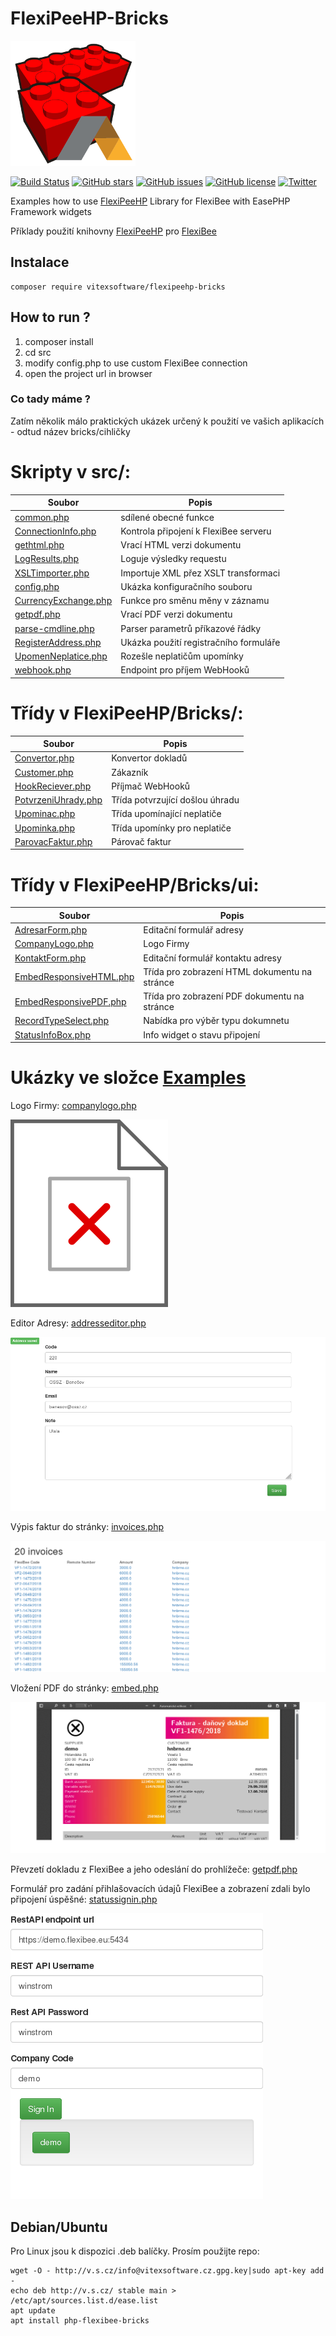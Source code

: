 # FlexiPeeHP-Bricks
![Project Logo](https://raw.githubusercontent.com/VitexSoftware/FlexiPeeHP-Bricks/master/project-logo.png "Project Logo")

[![Build Status](https://travis-ci.org/VitexSoftware/Ease-PHP-Bricks.svg?branch=master)](https://travis-ci.org/VitexSoftware/Ease-PHP-Bricks)
[![GitHub stars](https://img.shields.io/github/stars/VitexSoftware/FlexiPeeHP-Bricks.svg)](https://github.com/VitexSoftware/FlexiPeeHP-Bricks/stargazers)
[![GitHub issues](https://img.shields.io/github/issues/VitexSoftware/FlexiPeeHP-Bricks.svg)](https://github.com/VitexSoftware/FlexiPeeHP-Bricks/issues)
[![GitHub license](https://img.shields.io/github/license/VitexSoftware/FlexiPeeHP-Bricks.svg)](https://github.com/VitexSoftware/FlexiPeeHP-Bricks/blob/master/LICENSE)
[![Twitter](https://img.shields.io/twitter/url/https/github.com/VitexSoftware/FlexiPeeHP-Bricks.svg?style=social)](https://twitter.com/intent/tweet?text=Wow:&url=https%3A%2F%2Fgithub.com%2FVitexSoftware%2FFlexiPeeHP-Bricks)

Examples how to use [FlexiPeeHP](https://github.com/Spoje-NET/FlexiPeeHP) Library for FlexiBee with EasePHP Framework widgets

Příklady použití knihovny [FlexiPeeHP](https://github.com/Spoje-NET/FlexiPeeHP) pro [FlexiBee](https://flexibee.eu/)


Instalace
----------

    composer require vitexsoftware/flexipeehp-bricks




How to run ?
------------

1) composer install
2) cd src
3) modify config.php to use custom FlexiBee connection
4) open the project url in browser


### Co tady máme ?

Zatím několik málo praktických ukázek určený k použití ve vašich aplikacích - odtud název bricks/cihličky

# Skripty v src/:

| Soubor                                                        | Popis                                 |
| ------------------------------------------------------------- | --------------------------------------|
| [common.php](src/common.php)                                  | sdílené obecné funkce
| [ConnectionInfo.php](src/ConnectionInfo.php)                  | Kontrola připojení k FlexiBee serveru   
| [gethtml.php](src/gethtml.php)                                | Vrací HTML verzi dokumentu 
| [LogResults.php](src/LogResults.php)                          | Loguje výsledky requestu      
| [XSLTimporter.php](src/XSLTimporter.php)                      | Importuje XML přez XSLT transformaci
| [config.php](src/config.php)                                  | Ukázka konfiguračního souboru 
| [CurrencyExchange.php](src/CurrencyExchange.php)              | Funkce pro směnu měny v záznamu 
| [getpdf.php](src/getpdf.php)                                  | Vrací PDF verzi dokumentu  
| [parse-cmdline.php](src/parse-cmdline.php)                    | Parser parametrů příkazové řádky
| [RegisterAddress.php](src/RegisterAddress.php)                | Ukázka použití registračního formuláře
| [UpomenNeplatice.php](src/UpomenNeplatice.php)                | Rozešle neplatičům upomínky
| [webhook.php](src/RegisterAddress.php)                        | Endpoint pro příjem WebHooků

# Třídy v FlexiPeeHP/Bricks/:

| Soubor                                                        | Popis                                 |
| ------------------------------------------------------------- | --------------------------------------|
| [Convertor.php](src/FlexiPeeHP/Bricks/Convertor.php)          | Konvertor dokladů
| [Customer.php](src/FlexiPeeHP/Bricks/Customer.php)            | Zákazník
| [HookReciever.php](src/FlexiPeeHP/Bricks/HookReciever.php)    | Příjmač WebHooků
| [PotvrzeniUhrady.php](src/FlexiPeeHP/Bricks/HookReciever.php) | Třída potvrzující došlou úhradu
| [Upominac.php](src/FlexiPeeHP/Bricks/HookReciever.php)        | Třída upomínající neplatiče
| [Upominka.php](src/FlexiPeeHP/Bricks/Upominka.php)            | Třída upomínky pro neplatiče
| [ParovacFaktur.php](src/FlexiPeeHP/Bricks/ParovacFaktur.php)  | Párovač faktur

# Třídy v FlexiPeeHP/Bricks/ui:

| Soubor                                                        | Popis                                 |
| ------------------------------------------------------------- | --------------------------------------|
| [AdresarForm.php](src/FlexiPeeHP/Bricks/ui/AdresarForm.php)   | Editační formulář adresy
| [CompanyLogo.php](src/FlexiPeeHP/Bricks/ui/CompanyLogo.php)   | Logo Firmy
| [KontaktForm.php](src/FlexiPeeHP/Bricks/ui/KontaktForm.php)   | Editační formulář kontaktu adresy
| [EmbedResponsiveHTML.php](src/FlexiPeeHP/Bricks/ui/EmbedResponsiveHTML.php)| Třída pro zobrazení HTML dokumentu na stránce 
| [EmbedResponsivePDF.php](src/FlexiPeeHP/Bricks/ui/EmbedResponsivePDF.php)  | Třída pro zobrazení PDF dokumentu na stránce 
| [RecordTypeSelect.php](src/FlexiPeeHP/Bricks/ui/RecordTypeSelect.php)      | Nabídka pro výběr typu dokumnetu 
| [StatusInfoBox.php](src/FlexiPeeHP/Bricks/ui/StatusInfoBox.php)            | Info widget o stavu připojení


Ukázky ve složce [Examples](Examples)
=====================================

Logo Firmy: [companylogo.php](Examples/companylogo.php)

![Logo](https://raw.githubusercontent.com/VitexSoftware/FlexiPeeHP-Bricks/master/Examples/companylogo.png)

Editor Adresy: [addresseditor.php](Examples/addresseditor.php)

![Výpis](https://raw.githubusercontent.com/VitexSoftware/FlexiPeeHP-Bricks/master/Examples/addresseditor.png)

Výpis faktur do stránky: [invoices.php](Examples/invoices.php)

![Výpis](https://raw.githubusercontent.com/VitexSoftware/FlexiPeeHP-Bricks/master/Examples/invoices.png)

Vložení PDF do stránky: [embed.php](Examples/embed.php)

![Vložení](https://raw.githubusercontent.com/VitexSoftware/FlexiPeeHP-Bricks/master/Examples/embed.png)

Převzetí dokladu z FlexiBee a jeho odeslání do prohlížeče: [getpdf.php](Examples/getpdf.php)

Formulář pro zadání přihlašovacích údajů FlexiBee a zobrazení zdali bylo připojení úspěšné: [statussignin.php](Examples/statussignin.php)

![Test Připojení](https://raw.githubusercontent.com/VitexSoftware/FlexiPeeHP-Bricks/master/Examples/statussignin.png)


Debian/Ubuntu
-------------

Pro Linux jsou k dispozici .deb balíčky. Prosím použijte repo:

    wget -O - http://v.s.cz/info@vitexsoftware.cz.gpg.key|sudo apt-key add -
    echo deb http://v.s.cz/ stable main > /etc/apt/sources.list.d/ease.list
    apt update
    apt install php-flexibee-bricks
